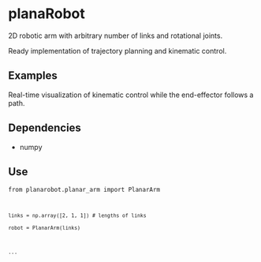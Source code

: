 # planaRobot

2D robotic arm with arbitrary number of links and rotational
joints.

Ready implementation of trajectory planning and
kinematic control.

## Examples
Real-time visualization of kinematic control
while the end-effector follows a path.

## Dependencies
* numpy

## Use
<code>from planarobot.planar_arm import PlanarArm  
  
<code>links = np.array([2, 1, 1])  # lengths of links</code>   
<code>robot = PlanarArm(links)</code>  

<code>...</code>
